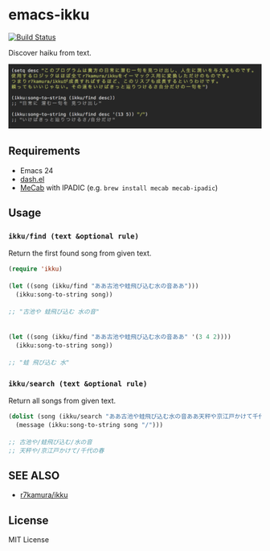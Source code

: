 emacs-ikku
====================

[![Build Status](https://travis-ci.org/gongo/emacs-ikku.svg?branch=master)](https://travis-ci.org/gongo/emacs-ikku)

Discover haiku from text.

![](ikku.png)

Requirements
--------------------

- Emacs 24
- [dash.el](https://github.com/magnars/dash.el)
- [MeCab](http://mecab.googlecode.com/svn/trunk/mecab/doc/index.html) with IPADIC (e.g. `brew install mecab mecab-ipadic`)

Usage
--------------------

### `ikku/find (text &optional rule)`

Return the first found song from given text.

```lisp
(require 'ikku)

(let ((song (ikku/find "ああ古池や蛙飛び込む水の音ああ")))
  (ikku:song-to-string song))

;; "古池や 蛙飛び込む 水の音"


(let ((song (ikku/find "ああ古池や蛙飛び込む水の音ああ" '(3 4 2))))
  (ikku:song-to-string song))

;; "蛙 飛び込む 水"
```

### `ikku/search (text &optional rule)`

Return all songs from given text.

```lisp
(dolist (song (ikku/search "ああ古池や蛙飛び込む水の音ああ天秤や京江戸かけて千代の春ああ"))
  (message (ikku:song-to-string song "/")))

;; 古池や/蛙飛び込む/水の音
;; 天秤や/京江戸かけて/千代の春
```

SEE ALSO
--------------------

- [r7kamura/ikku](https://github.com/r7kamura/ikku)

License
--------------------

MIT License
